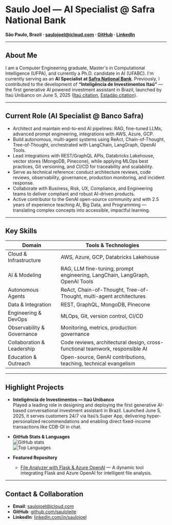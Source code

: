 # Saulo Joel — AI Specialist @ Safra National Bank

**São Paulo, Brazil · saulojoel@icloud.com · [GitHub](https://github.com/sauloleite) · [LinkedIn](https://www.linkedin.com/in/saulojoel)**

---

## About Me

I am a Computer Engineering graduate, Master's in Computational Intelligence (UFPA), and currently a Ph.D. candidate in AI (UFABC). I'm currently serving as an **AI Specialist at [Safra National Bank](https://www.safra.com)**. Previously, I contributed to the development of **“Inteligência de Investimentos Itaú”** — the first generative AI powered investment assistant in Brazil, launched by Itaú Unibanco on June 5, 2025 ([Itaú citation](https://www.itau.com.br/investimentos/inteligencia-de-investimentos), [Estadão citation](https://einvestidor.estadao.com.br/investimentos/itau-lanca-inteligencia-artificial-para-recomendar-investimentos/)).

---

## Current Role (AI Specialist @ Banco Safra)

- Architect and maintain end-to-end AI pipelines: RAG, fine-tuned LLMs, advanced prompt engineering, integrations with AWS, Azure, GCP.
- Build autonomous, multi-agent systems using ReAct, Chain-of-Thought, Tree-of-Thought, orchestrated with LangChain, LangGraph, OpenAI Tools.
- Lead integrations with REST/GraphQL APIs, Databricks Lakehouse, vector stores (MongoDB, Pinecone), while applying MLOps best practices, Git versioning, and CI/CD for traceability and scalability.
- Serve as technical reference: conduct architecture reviews, code reviews, observability, governance, production monitoring, and incident response.
- Collaborate with Business, Risk, UX, Compliance, and Engineering teams to deliver compliant and robust AI-driven products.
- Active contributor to the GenAI open-source community and with 2.5 years of experience teaching AI, Big Data, and Programming — translating complex concepts into accessible, impactful learning.

---

## Key Skills

| Domain                   | Tools & Technologies                                                                 |
|--------------------------|--------------------------------------------------------------------------------------|
| Cloud & Infrastructure   | AWS, Azure, GCP, Databricks Lakehouse                                               |
| AI & Modeling            | RAG, LLM fine-tuning, prompt engineering, LangChain, LangGraph, OpenAI Tools         |
| Autonomous Agents        | ReAct, Chain-of-Thought, Tree-of-Thought, multi-agent architectures                   |
| Data & Integration       | REST, GraphQL, MongoDB, Pinecone                                                     |
| Engineering & DevOps     | MLOps, Git, version control, CI/CD                                                  |
| Observability & Governance | Monitoring, metrics, production governance                                         |
| Collaboration & Leadership | Code reviews, architectural design, cross-functional teamwork, responsible AI     |
| Education & Outreach     | Open-source, GenAI contributions, teaching, technical evangelism                     |

---

## Highlight Projects

- **Inteligência de Investimentos — Itaú Unibanco**  
  Played a leading role in designing and deploying the first generative AI-based conversational investment assistant in Brazil. Launched June 5, 2025, it serves customers 24/7 via Itaú’s Super App, delivering hyper-personalized recommendations and enabling direct fixed-income transactions like CDB-DI in chat.

- **GitHub Stats & Languages**  
  ![GitHub stats](https://github-readme-stats.vercel.app/api?username=sauloleite&show_icons=true&count_private=true&title_color=a855f7&text_color=ffffff&icon_color=facc15&bg_color=1c1917)  
  ![Top Languages](https://github-readme-stats.vercel.app/api/top-langs/?username=sauloleite&langs_count=10&title_color=a855f7&text_color=ffffff&icon_color=facc15&bg_color=1c1917)

- **Featured Repository**  
  - [File Analyzer with Flask & Azure OpenAI](https://github.com/sauloleite/File-Analyzer-with-Flask-and-Azure-OpenAI) — A dynamic tool integrating Flask and Azure OpenAI for intelligent file analysis.

---

## Contact & Collaboration

-  **Email**: saulojoel@icloud.com  
-  **GitHub**: [github.com/sauloleite](https://github.com/sauloleite)  
-  **LinkedIn**: [linkedin.com/in/saulojoel](https://www.linkedin.com/in/saulojoel)
